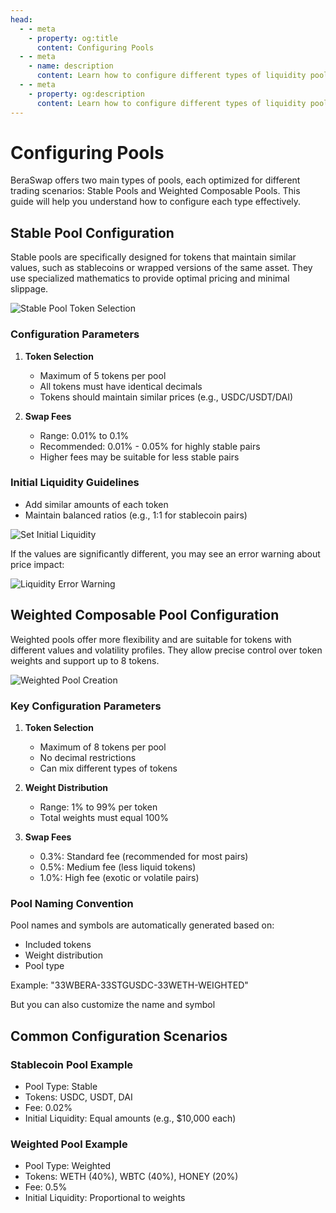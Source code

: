 ```yaml
---
head:
  - - meta
    - property: og:title
      content: Configuring Pools
  - - meta
    - name: description
      content: Learn how to configure different types of liquidity pools on BeraSwap.
  - - meta
    - property: og:description
      content: Learn how to configure different types of liquidity pools on BeraSwap.
---
```


<script setup>
  import config from '@berachain/config/constants.json';
</script>

# Configuring Pools

BeraSwap offers two main types of pools, each optimized for different trading scenarios: Stable Pools and Weighted Composable Pools. This guide will help you understand how to configure each type effectively.

## Stable Pool Configuration

Stable pools are specifically designed for tokens that maintain similar values, such as stablecoins or wrapped versions of the same asset. They use specialized mathematics to provide optimal pricing and minimal slippage.

![Stable Pool Token Selection](/assets/stable_select_tokens.png)

### Configuration Parameters

1. **Token Selection**

   - Maximum of 5 tokens per pool
   - All tokens must have identical decimals
   - Tokens should maintain similar prices (e.g., USDC/USDT/DAI)

2. **Swap Fees**
   - Range: 0.01% to 0.1%
   - Recommended: 0.01% - 0.05% for highly stable pairs
   - Higher fees may be suitable for less stable pairs

### Initial Liquidity Guidelines

- Add similar amounts of each token
- Maintain balanced ratios (e.g., 1:1 for stablecoin pairs)

![Set Initial Liquidity](/assets/stable_set_liquidity.png)

If the values are significantly different, you may see an error warning about price impact:

![Liquidity Error Warning](/assets/stable_set_liq_error.png)

## Weighted Composable Pool Configuration

Weighted pools offer more flexibility and are suitable for tokens with different values and volatility profiles. They allow precise control over token weights and support up to 8 tokens.

![Weighted Pool Creation](/assets/weighted_set_liquidity.png)

### Key Configuration Parameters

1. **Token Selection**

   - Maximum of 8 tokens per pool
   - No decimal restrictions
   - Can mix different types of tokens

2. **Weight Distribution**

   - Range: 1% to 99% per token
   - Total weights must equal 100%

3. **Swap Fees**
   - 0.3%: Standard fee (recommended for most pairs)
   - 0.5%: Medium fee (less liquid tokens)
   - 1.0%: High fee (exotic or volatile pairs)

### Pool Naming Convention

Pool names and symbols are automatically generated based on:

- Included tokens
- Weight distribution
- Pool type

Example: "33WBERA-33STGUSDC-33WETH-WEIGHTED"

But you can also customize the name and symbol

## Common Configuration Scenarios

### Stablecoin Pool Example

- Pool Type: Stable
- Tokens: USDC, USDT, DAI
- Fee: 0.02%
- Initial Liquidity: Equal amounts (e.g., $10,000 each)

### Weighted Pool Example

- Pool Type: Weighted
- Tokens: WETH (40%), WBTC (40%), HONEY (20%)
- Fee: 0.5%
- Initial Liquidity: Proportional to weights
